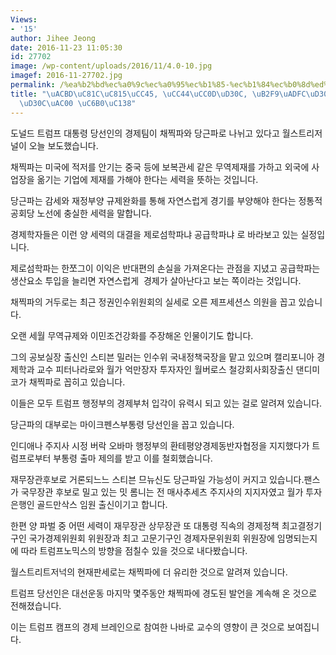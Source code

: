 ```yaml
---
Views:
- '15'
author: Jihee Jeong
date: 2016-11-23 11:05:30
id: 27702
image: /wp-content/uploads/2016/11/4.0-10.jpg
imagef: 2016-11-27702.jpg
permalink: /%ea%b2%bd%ec%a0%9c%ec%a0%95%ec%b1%85-%ec%b1%84%ec%b0%8d%ed%8c%8c-%eb%8b%b9%ea%b7%bc%ed%8c%8c-%ec%b1%84%ec%b0%8d%ed%8c%8c%ea%b0%80-%ec%9a%b0%ec%84%b8/
title: "\uACBD\uC81C\uC815\uCC45, \uCC44\uCC0D\uD30C, \uB2F9\uADFC\uD30C \uCC44\uCC0D\
  \uD30C\uAC00 \uC6B0\uC138"
---
```


도널드 트럼프 대통령 당선인의 경제팀이 채찍파와 당근파로 나뉘고 있다고 월스트리저널이 오늘 보도했습니다.

채찍파는 미국에 적저를 안기는 중국 등에 보복관세 같은 무역제재를 가하고 외국에 사업장을 옮기는 기업에 제재를 가해야 한다는 세력을 뜻하는 것입니다.

당근파는 감세와 재정부양 규제완화를 통해 자연스럽게 경기를 부양해야 한다는 정통적 공회당 노선에 충실한 세력을 말합니다.

경제학자들은 이런 양 세력의 대결을 제로섬학파냐 공급학파냐 로 바라보고 있는 실정입니다.

제로섬학파는 한쪼그이 이익은 반대편의 손실을 가져온다는 관점을 지녔고 공급학파는 생산요소 투입을 늘리면 자연스럽게  경제가 살아난다고 보는 쪽이라는 것입니다.

채찍파의 거두로는 최근 정권인수위원회의 실세로 오른 제프세션스 의원을 꼽고 있습니다.

오랜 세월 무역규제와 이민조건강화를 주장해온 인물이기도 합니다.

그의 공보실장 출신인 스티븐 밀러는 인수위 국내정책국장을 맡고 있으며 캘리포니아 경제학과 교수 피터나라로와 월가 억만장자 투자자인 월버로스 철강회사회장출신 댄디미코가 채찍파로 꼽히고 있습니다.

이들은 모두 트럼프 행정부의 경제부처 입각이 유력시 되고 있는 걸로 알려져 있습니다.

당근파의 대부로는 마이크펜스부통령 당선인을 꼽고 있습니다.

인디애나 주지사 시정 버락 오바마 행정부의 환테평양경제동반자협정을 지지했다가 트럼프로부터 부통령 출마 제의를 받고 이를 철회했습니다.

재무장관후보로 거론되느느 스티븐 므뉴신도 당근파일 가능성이 커지고 있습니다.팬스가 국무장관 후보로 밀고 있는 밋 롬니는 전 매사추세츠 주지사의 지지자였고 월가 투자은행인 골드만삭스 임원 출신이기고 합니다.

한편 양 파벌 중 어떤 세력이 재무장관 상무장관 또 대통령 직속의 경제정책 최고결정기구인 국가경제위원회 위원장과 최고 고문기구인 경제자문위원회 위원장에 임명되는지에 따라 트럼프노믹스의 방향을 점칠수 있을 것으로 내다봤습니다.

월스트리트저넉의 현재판세로는 채찍파에 더 유리한 것으로 알려져 있습니다.

트럼프 당선인은 대선운동 마지막 몇주동안 채찍파에 경도된 발언을 계속해 온 것으로 전해졌습니다.

이는 트럼프 캠프의 경제 브레인으로 참여한 나바로 교수의 영향이 큰 것으로 보여집니다.